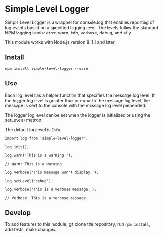 # Simple Level Logger

Simple Level Logger is a wrapper for console.log that enables reporting of log events based on a specified logging level. The levels follow the standard NPM logging levels: error, warn, info, verbose, debug, and silly.

This module works with Node.js version 8.11.1 and later.

## Install

    npm install simple-level-logger --save

## Use

Each log level has a helper function that specifies the message log level. If the logger log level is greater than or equal to the message log level, the message is sent to the console with the message log level prepended.

The logger log level can be set when the logger is initialized or using the setLevel() method.

The default log level is `Info`.

    import log from 'simple-level-logger';

    log.init();

    log.warn('This is a warning.');

    // Warn: This is a warning.

    log.verbose('This message won't display.');

    log.setLevel('debug');

    log.verbose('This is a verbose message.');

    // Verbose: This is a verbose message.

## Develop

To add features to this module, git clone the repository, run `npm install`, add tests, make changes.